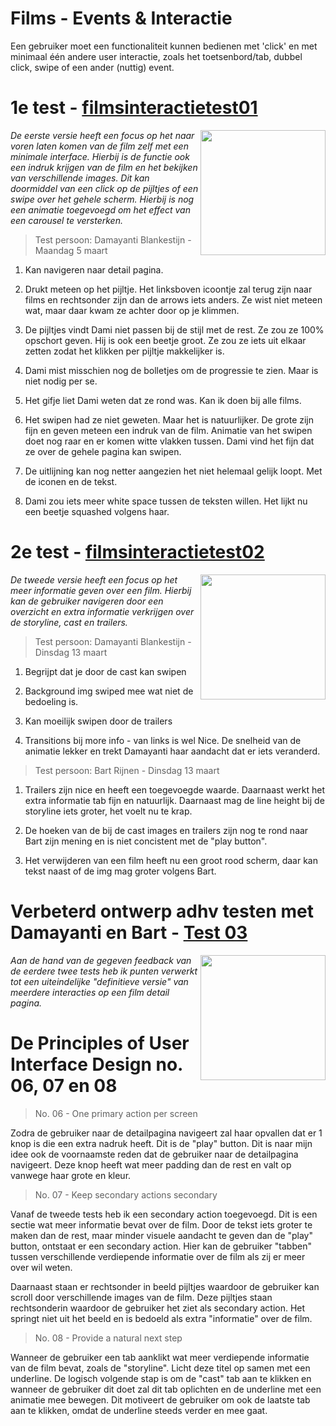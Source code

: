 # Films - Events & Interactie
Een gebruiker moet een functionaliteit kunnen bedienen met 'click' en met minimaal één andere user interactie, zoals het toetsenbord/tab, dubbel click, swipe of een ander (nuttig) event. 

# 1e test - [filmsinteractietest01](https://joopakerboom.github.io/frontendvoordesigners/opdracht2/filmsinteractietest01)

<img align="right" src="https://oege.ie.hva.nl/~akerboj001/githubimages/test06.png" width="200"> 

<em>De eerste versie heeft een focus op het naar voren laten komen van de film zelf met een minimale interface. Hierbij is de functie ook een indruk krijgen van de film en het bekijken van verschillende images. Dit kan doormiddel van een click op de pijltjes of een swipe over het gehele scherm. Hierbij is nog een animatie toegevoegd om het effect van een carousel te versterken. </em>

> Test persoon: Damayanti Blankestijn - Maandag 5 maart

1. Kan navigeren naar detail pagina. 

2. Drukt meteen op het pijltje. Het linksboven icoontje zal terug zijn naar films en rechtsonder zijn dan de arrows iets anders. Ze wist niet meteen wat, maar daar kwam ze achter door op je klimmen.

3. De pijltjes vindt Dami niet passen bij de stijl met de rest. Ze zou ze 100% opschort geven. Hij is ook een beetje groot. Ze zou ze iets uit elkaar zetten zodat het klikken per pijltje makkelijker is. 

4. Dami mist misschien nog de bolletjes om de progressie te zien. Maar is niet nodig per se. 

5. Het gifje liet Dami weten dat ze rond was. Kan ik doen bij alle films.

6. Het swipen had ze niet geweten. Maar het is natuurlijker. De grote zijn fijn en geven meteen een indruk van de film.       Animatie van het swipen doet nog raar en er komen witte vlakken tussen. Dami vind het fijn dat ze over de gehele pagina kan swipen. 

7. De uitlijning kan nog netter aangezien het niet helemaal gelijk loopt. Met de iconen en de tekst.

8. Dami zou iets meer white space tussen de teksten willen. Het lijkt nu een beetje squashed volgens haar.

# 2e test - [filmsinteractietest02](https://joopakerboom.github.io/frontendvoordesigners/opdracht2/filmsinteractietest02)

<img align="right" src="https://oege.ie.hva.nl/~akerboj001/githubimages/test07.png" width="200"> 

<em>De tweede versie heeft een focus op het meer informatie geven over een film. Hierbij kan de gebruiker navigeren door een overzicht en extra informatie verkrijgen over de storyline, cast en trailers.</em>

> Test persoon: Damayanti Blankestijn - Dinsdag 13 maart

1. Begrijpt dat je door de cast kan swipen

2. Background img swiped mee wat niet de bedoeling is.

3. Kan moeilijk swipen door de trailers

4. Transitions bij more info - van links is wel Nice. De snelheid van de animatie lekker en trekt Damayanti haar aandacht dat er iets veranderd.

> Test persoon: Bart Rijnen - Dinsdag 13 maart

1. Trailers zijn nice en heeft een toegevoegde waarde. Daarnaast werkt het extra informatie tab fijn en natuurlijk.
Daarnaast mag de line height bij de storyline iets groter, het voelt nu te krap.

2. De hoeken van de bij de cast images en trailers zijn nog te rond naar Bart zijn mening en is niet concistent met de "play button". 

4. Het verwijderen van een film heeft nu een groot rood scherm, daar kan tekst naast of de img mag groter volgens Bart.

# Verbeterd ontwerp adhv testen met Damayanti en Bart - [Test 03](https://joopakerboom.github.io/frontendvoordesigners/opdracht2/filmsinteractietest03)

<img align="right" src="https://oege.ie.hva.nl/~akerboj001/githubimages/test08.png" width="200">

<em>Aan de hand van de gegeven feedback van de eerdere twee tests heb ik punten verwerkt tot een uiteindelijke "definitieve versie" van meerdere interacties op een film detail pagina. </em>

# De Principles of User Interface Design no. 06, 07 en 08 

> No. 06 - One primary action per screen

Zodra de gebruiker naar de detailpagina navigeert zal haar opvallen dat er 1 knop is die een extra nadruk heeft. Dit is de "play" button. Dit is naar mijn idee ook de voornaamste reden dat de gebruiker naar de detailpagina navigeert. Deze knop heeft wat meer padding dan de rest en valt op vanwege haar grote en kleur.

> No. 07 - Keep secondary actions secondary

Vanaf de tweede tests heb ik een secondary action toegevoegd. Dit is een sectie wat meer informatie bevat over de film. Door de tekst iets groter te maken dan de rest, maar minder visuele aandacht te geven dan de "play" button, ontstaat er een secondary action. Hier kan de gebruiker "tabben" tussen verschillende verdiepende informatie over de film als zij er meer over wil weten.

Daarnaast staan er rechtsonder in beeld pijltjes waardoor de gebruiker kan scroll door verschillende images van de film. Deze pijltjes staan rechtsonderin waardoor de gebruiker het ziet als secondary action. Het springt niet uit het beeld en is bedoeld als extra "informatie" over de film. 

> No. 08 - Provide a natural next step

Wanneer de gebruiker een tab aanklikt wat meer verdiepende informatie van de film bevat, zoals de "storyline". Licht deze titel op samen met een underline. De logisch volgende stap is om de "cast" tab aan te klikken en wanneer de gebruiker dit doet zal dit tab oplichten en de underline met een animatie mee bewegen. Dit motiveert de gebruiker om ook de laatste tab aan te klikken, omdat de underline steeds verder en mee gaat.

